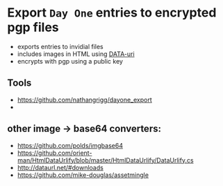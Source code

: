 # Export `Day One` entries to encrypted pgp files

- exports entries to invidial files
- includes images in HTML using [DATA-uri](https://www.ietf.org/rfc/rfc2397.txt)
- encrypts with pgp using a  public key



## Tools
 
 - https://github.com/nathangrigg/dayone_export
 - 

## other image -> base64 converters: 

- https://github.com/polds/imgbase64
- https://github.com/orient-man/HtmlDataUrlify/blob/master/HtmlDataUrlify/DataUrlify.cs
- http://dataurl.net/#downloads
- https://github.com/mike-douglas/assetmingle